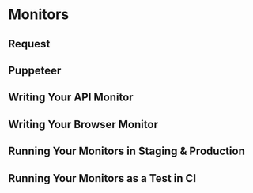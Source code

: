 
# Monitors

## Request

## Puppeteer

## Writing Your API Monitor

## Writing Your Browser Monitor

## Running Your Monitors in Staging & Production

## Running Your Monitors as a Test in CI
